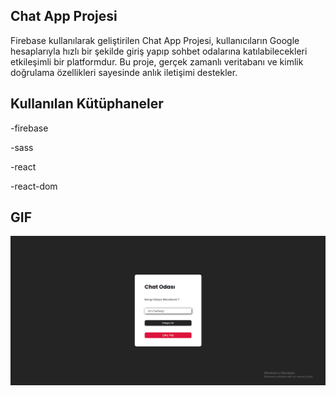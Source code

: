 ## Chat App Projesi

Firebase kullanılarak geliştirilen Chat App Projesi, kullanıcıların Google hesaplarıyla hızlı bir şekilde giriş yapıp sohbet odalarına katılabilecekleri etkileşimli bir platformdur. Bu proje, gerçek zamanlı veritabanı ve kimlik doğrulama özellikleri sayesinde anlık iletişimi destekler.

## Kullanılan Kütüphaneler

-firebase

-sass

-react

-react-dom

## GIF

![gif](./src/assets/chat_app.gif)
